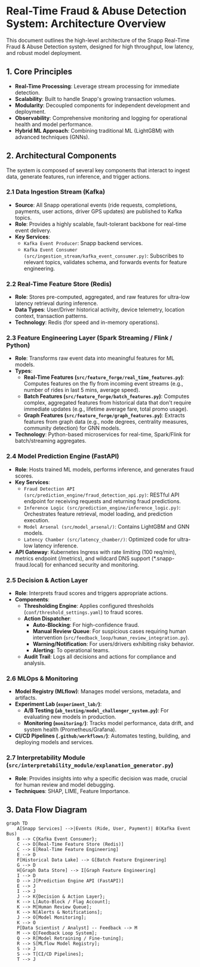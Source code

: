# Real-Time Fraud & Abuse Detection System: Architecture Overview

This document outlines the high-level architecture of the Snapp Real-Time Fraud & Abuse Detection system, designed for high throughput, low latency, and robust model deployment.

## 1. Core Principles

*   **Real-Time Processing**: Leverage stream processing for immediate detection.
*   **Scalability**: Built to handle Snapp's growing transaction volumes.
*   **Modularity**: Decoupled components for independent development and deployment.
*   **Observability**: Comprehensive monitoring and logging for operational health and model performance.
*   **Hybrid ML Approach**: Combining traditional ML (LightGBM) with advanced techniques (GNNs).

## 2. Architectural Components

The system is composed of several key components that interact to ingest data, generate features, run inference, and trigger actions.

### 2.1 Data Ingestion Stream (Kafka)

*   **Source**: All Snapp operational events (ride requests, completions, payments, user actions, driver GPS updates) are published to Kafka topics.
*   **Role**: Provides a highly scalable, fault-tolerant backbone for real-time event delivery.
*   **Key Services**:
    *   `Kafka Event Producer`: Snapp backend services.
    *   `Kafka Event Consumer (src/ingestion_stream/kafka_event_consumer.py)`: Subscribes to relevant topics, validates schema, and forwards events for feature engineering.

### 2.2 Real-Time Feature Store (Redis)

*   **Role**: Stores pre-computed, aggregated, and raw features for ultra-low latency retrieval during inference.
*   **Data Types**: User/Driver historical activity, device telemetry, location context, transaction patterns.
*   **Technology**: Redis (for speed and in-memory operations).

### 2.3 Feature Engineering Layer (Spark Streaming / Flink / Python)

*   **Role**: Transforms raw event data into meaningful features for ML models.
*   **Types**:
    *   **Real-Time Features (`src/feature_forge/real_time_features.py`)**: Computes features on the fly from incoming event streams (e.g., number of rides in last 5 mins, average speed).
    *   **Batch Features (`src/feature_forge/batch_features.py`)**: Computes complex, aggregated features from historical data that don't require immediate updates (e.g., lifetime average fare, total promo usage).
    *   **Graph Features (`src/feature_forge/graph_features.py`)**: Extracts features from graph data (e.g., node degrees, centrality measures, community detection) for GNN models.
*   **Technology**: Python-based microservices for real-time, Spark/Flink for batch/streaming aggregates.

### 2.4 Model Prediction Engine (FastAPI)

*   **Role**: Hosts trained ML models, performs inference, and generates fraud scores.
*   **Key Services**:
    *   `Fraud Detection API (src/prediction_engine/fraud_detection_api.py)`: RESTful API endpoint for receiving requests and returning fraud predictions.
    *   `Inference Logic (src/prediction_engine/inference_logic.py)`: Orchestrates feature retrieval, model loading, and prediction execution.
    *   `Model Arsenal (src/model_arsenal/)`: Contains LightGBM and GNN models.
    *   `Latency Chamber (src/latency_chamber/)`: Optimized code for ultra-low latency inference.
*   **API Gateway**: Kubernetes Ingress with rate limiting (100 req/min), metrics endpoint (/metrics), and wildcard DNS support (*.snapp-fraud.local) for enhanced security and monitoring.

### 2.5 Decision & Action Layer

*   **Role**: Interprets fraud scores and triggers appropriate actions.
*   **Components**:
    *   **Thresholding Engine**: Applies configured thresholds (`conf/threshold_settings.yaml`) to fraud scores.
    *   **Action Dispatcher**:
        *   **Auto-Blocking**: For high-confidence fraud.
        *   **Manual Review Queue**: For suspicious cases requiring human intervention (`src/feedback_loop/human_review_integration.py`).
        *   **Warning/Notification**: For users/drivers exhibiting risky behavior.
        *   **Alerting**: To operational teams.
    *   **Audit Trail**: Logs all decisions and actions for compliance and analysis.

### 2.6 MLOps & Monitoring

*   **Model Registry (MLflow)**: Manages model versions, metadata, and artifacts.
*   **Experiment Lab (`experiment_lab/`)**:
    *   **A/B Testing (`ab_testing/model_challenger_system.py`)**: For evaluating new models in production.
    *   **Monitoring (`monitoring/`)**: Tracks model performance, data drift, and system health (Prometheus/Grafana).
*   **CI/CD Pipelines (`.github/workflows/`)**: Automates testing, building, and deploying models and services.

### 2.7 Interpretability Module (`src/interpretability_module/explanation_generator.py`)

*   **Role**: Provides insights into why a specific decision was made, crucial for human review and model debugging.
*   **Techniques**: SHAP, LIME, Feature Importance.

## 3. Data Flow Diagram

```mermaid
graph TD
    A[Snapp Services] -->|Events (Ride, User, Payment)| B(Kafka Event Bus)
    B --> C{Kafka Event Consumer};
    C --> D[Real-Time Feature Store (Redis)]
    C --> E[Real-Time Feature Engineering]
    E --> D
    F[Historical Data Lake] --> G[Batch Feature Engineering]
    G --> D
    H[Graph Data Store] --> I[Graph Feature Engineering]
    I --> D
    D --> J[Prediction Engine API (FastAPI)]
    E --> J
    I --> J
    J --> K{Decision & Action Layer};
    K --> L[Auto-Block / Flag Account];
    K --> M[Human Review Queue];
    K --> N[Alerts & Notifications];
    J --> O[Model Monitoring];
    K --> O
    P[Data Scientist / Analyst] -- Feedback --> M
    M --> Q[Feedback Loop System];
    Q --> R[Model Retraining / Fine-tuning];
    R --> S[MLflow Model Registry];
    S --> J
    S --> T[CI/CD Pipelines];
    T --> J
